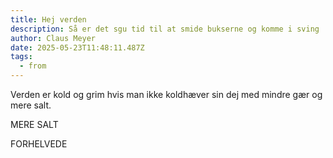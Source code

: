 ```yaml
---
title: Hej verden
description: Så er det sgu tid til at smide bukserne og komme i sving
author: Claus Meyer
date: 2025-05-23T11:48:11.487Z
tags:
  - from
---
```

Verden er kold og grim hvis man ikke koldhæver sin dej med mindre gær og mere salt.

MERE SALT

FORHELVEDE